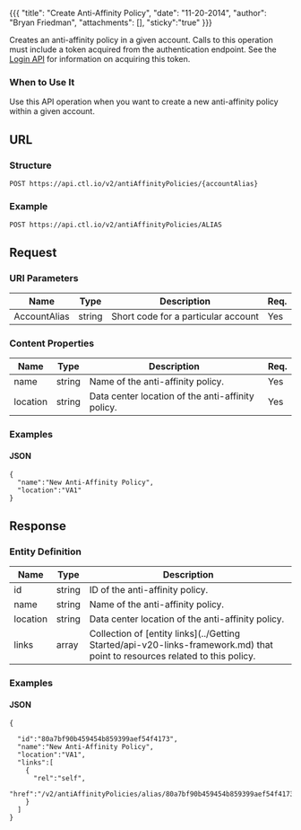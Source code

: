 {{{
  "title": "Create Anti-Affinity Policy",
  "date": "11-20-2014",
  "author": "Bryan Friedman",
  "attachments": [],
  "sticky":"true"
}}}

Creates an anti-affinity policy in a given account. Calls to this operation must include a token acquired from the authentication endpoint. See the [Login API](../Authentication/login.md) for information on acquiring this token.

### When to Use It

Use this API operation when you want to create a new anti-affinity policy within a given account.

## URL

### Structure

    POST https://api.ctl.io/v2/antiAffinityPolicies/{accountAlias}

### Example

    POST https://api.ctl.io/v2/antiAffinityPolicies/ALIAS

## Request

### URI Parameters

| Name | Type | Description | Req. |
| --- | --- | --- | --- |
| AccountAlias | string | Short code for a particular account | Yes |

### Content Properties

| Name | Type | Description | Req. |
| --- | --- | --- | --- |
| name | string | Name of the anti-affinity policy. | Yes |
| location | string | Data center location of the anti-affinity policy. | Yes |

### Examples

#### JSON

    {
      "name":"New Anti-Affinity Policy",
      "location":"VA1"
    }

## Response

### Entity Definition

| Name | Type | Description |
| --- | --- | --- |
| id | string | ID of the anti-affinity policy. |
| name | string | Name of the anti-affinity policy. |
| location | string | Data center location of the anti-affinity policy. |
| links | array | Collection of [entity links](../Getting Started/api-v20-links-framework.md) that point to resources related to this policy. |

### Examples

#### JSON

    {

      "id":"80a7bf90b459454b859399aef54f4173",
      "name":"New Anti-Affinity Policy",
      "location":"VA1",
      "links":[
        {
          "rel":"self",
          "href":"/v2/antiAffinityPolicies/alias/80a7bf90b459454b859399aef54f4173"
        }
      ]
    }
